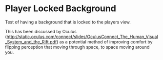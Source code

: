 Player Locked Background
=========================
Test of having a background that is locked to the players view.

This has been discussed by Oculus (http://static.oculus.com/connect/slides/OculusConnect_The_Human_Visual_System_and_the_Rift.pdf) as a potential method of improving comfort by flipping perception that moving through space, to space moving around you.